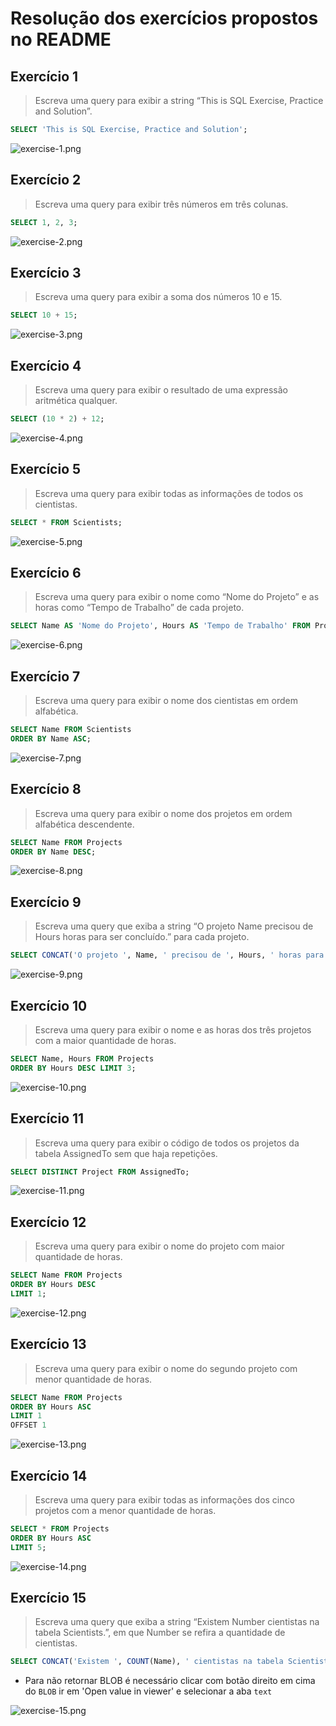 # Resolução dos exercícios propostos no README

## Exercício 1
> Escreva uma query para exibir a string “This is SQL Exercise, Practice and Solution”.

```SQL
SELECT 'This is SQL Exercise, Practice and Solution';
```
![exercise-1.png](images/exercise-1.png)

## Exercício 2
> Escreva uma query para exibir três números em três colunas.

```SQL
SELECT 1, 2, 3;
```
![exercise-2.png](images/exercise-2.png)

## Exercício 3
>Escreva uma query para exibir a soma dos números 10 e 15.

```SQL
SELECT 10 + 15;
```

![exercise-3.png](images/exercise-3.png)

## Exercício 4
> Escreva uma query para exibir o resultado de uma expressão aritmética qualquer.

```SQL
SELECT (10 * 2) + 12;
```

![exercise-4.png](images/exercise-4.png)

## Exercício 5
> Escreva uma query para exibir todas as informações de todos os cientistas.

```SQL
SELECT * FROM Scientists;
```

![exercise-5.png](images/exercise-5.png)

## Exercício 6
> Escreva uma query para exibir o nome como “Nome do Projeto” e as horas como “Tempo de Trabalho” de cada projeto.

```SQL
SELECT Name AS 'Nome do Projeto', Hours AS 'Tempo de Trabalho' FROM Projects;
```

![exercise-6.png](images/exercise-6.png)

## Exercício 7
> Escreva uma query para exibir o nome dos cientistas em ordem alfabética.

```SQL
SELECT Name FROM Scientists
ORDER BY Name ASC;
```

![exercise-7.png](images/exercise-7.png)

## Exercício 8
>  Escreva uma query para exibir o nome dos projetos em ordem alfabética descendente.

```SQL
SELECT Name FROM Projects
ORDER BY Name DESC;
```

![exercise-8.png](images/exercise-8.png)

## Exercício 9
> Escreva uma query que exiba a string “O projeto Name precisou de Hours horas para ser concluído.” para cada projeto.

```SQL
SELECT CONCAT('O projeto ', Name, ' precisou de ', Hours, ' horas para ser concluído.') as resultado FROM Projects;
```

![exercise-9.png](images/exercise-9.png)

## Exercício 10
> Escreva uma query para exibir o nome e as horas dos três projetos com a maior quantidade de horas.

```SQL
SELECT Name, Hours FROM Projects
ORDER BY Hours DESC LIMIT 3;
```

![exercise-10.png](images/exercise-10.png)

## Exercício 11
> Escreva uma query para exibir o código de todos os projetos da tabela AssignedTo sem que haja repetições.

```SQL
SELECT DISTINCT Project FROM AssignedTo;
```

![exercise-11.png](images/exercise-11.png)

## Exercício 12
> Escreva uma query para exibir o nome do projeto com maior quantidade de horas.

```SQL
SELECT Name FROM Projects
ORDER BY Hours DESC
LIMIT 1;
```

![exercise-12.png](images/exercise-12.png)

## Exercício 13
> Escreva uma query para exibir o nome do segundo projeto com menor quantidade de horas.

```SQL
SELECT Name FROM Projects
ORDER BY Hours ASC
LIMIT 1
OFFSET 1
```

![exercise-13.png](images/exercise-13.png)

## Exercício 14
> Escreva uma query para exibir todas as informações dos cinco projetos com a menor quantidade de horas.

```SQL
SELECT * FROM Projects
ORDER BY Hours ASC
LIMIT 5;
```

![exercise-14.png](images/exercise-14.png)


## Exercício 15
> Escreva uma query que exiba a string “Existem Number cientistas na tabela Scientists.”, em que Number se refira a quantidade de cientistas.

```SQL
SELECT CONCAT('Existem ', COUNT(Name), ' cientistas na tabela Scientists.') as resultado FROM Scientists;
```

- Para não retornar BLOB é necessário clicar com botão direito em cima do `BLOB` ir em 'Open value in viewer' e selecionar a aba `text`

![exercise-15.png](images/exercise-15.png)


